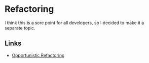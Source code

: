 # Refactoring

I think this is a sore point for all developers, so I decided to make it a separate topic.

## Links

- [Opportunistic Refactoring](https://roman.pt/posts/opportunistic-refactoring/)